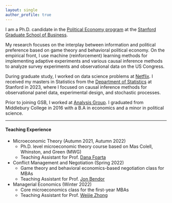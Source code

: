 ```yaml
---
layout: single
author_profile: true
---
```


I am a Ph.D. candidate in the [Political Economy program](https://www.gsb.stanford.edu/programs/phd/fields/political-economics) at the [Stanford Graduate School of Business](https://www.gsb.stanford.edu/programs/phd/academic-experience/students/tom-hyeon-seok-yu).

My research focuses on the interplay between information and political preference based on game theory and behavioral political economy. On the empirical front, I use machine (reinforcement) learning methods for implementing adaptive experiments and various causal inference methods to analyze survey experiments and observational data on the US Congress.  

During graduate study, I worked on data science problems at [Netflix](https://research.netflix.com/research-area/experimentation-and-causal-inference). I received my masters in Statistics from the [Department of Statistics](https://statistics.stanford.edu/graduate-programs/statistics-ms) at Stanford in 2023, where I focused on causal inference methods for observational panel data, experimental design, and stochastic processes.  

Prior to joining GSB, I worked at [Analysis Group](https://www.analysisgroup.com/). I graduated from Middlebury College in 2016 with a B.A in economics and a minor in political science.  

------------------
#### Teaching Experience
+ Microeconomic Theory (Autumn 2021, Autumn 2022)
    - Ph.D. level microeconomic theory course based on Mas Colell, Whinston, and Green (MWG)
    - Teaching Assistant for Prof. [Dana Foarta](https://www.gsb.stanford.edu/faculty-research/faculty/octavia-dana-foarta)
+ Conflict Management and Negotiation (Spring 2022)
    - Game theory and behavioral economics-based negotiation class for MBAs
    - Teaching Assistant for Prof. [Jon Bendor](https://www.gsb.stanford.edu/faculty-research/faculty/jonathan-bendor)
+ Managerial Economics (Winter 2022)
    - Core microeconomics class for the first-year MBAs
    - Teaching Assistant for Prof. [Weijie Zhong](https://www.gsb.stanford.edu/faculty-research/faculty/weijie-zhong)

